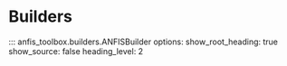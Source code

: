 # Builders


::: anfis_toolbox.builders.ANFISBuilder
    options:
      show_root_heading: true
      show_source: false
      heading_level: 2
